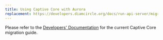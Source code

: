 ```yaml
---
title: Using Captive Core with Aurora
replacement: https://developers.diamcircle.org/docs/run-api-server/migrating/
---
```


Please refer to the [Developers' Documentation](https://developers.diamcircle.org/docs/run-api-server/migrating/) for the current Captive Core migration guide.
